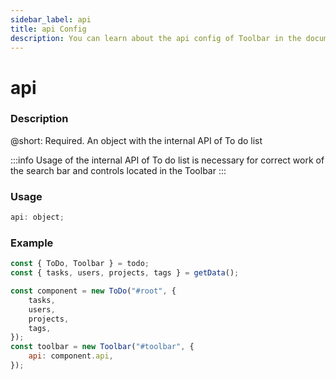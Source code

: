 ```yaml
---
sidebar_label: api
title: api Config
description: You can learn about the api config of Toolbar in the documentation of the DHTMLX JavaScript To Do List library. Browse developer guides and API reference, try out code examples and live demos, and download a free 30-day evaluation version of DHTMLX To Do List.
---
```


# api

### Description

@short: Required. An object with the internal API of To do list

:::info
Usage of the internal API of To do list is necessary for correct work of the search bar and controls located in the Toolbar
:::

### Usage

~~~js
api: object;
~~~

### Example

~~~js {11}
const { ToDo, Toolbar } = todo;
const { tasks, users, projects, tags } = getData();

const component = new ToDo("#root", {
    tasks,
    users,
    projects,
    tags,
});
const toolbar = new Toolbar("#toolbar", {
    api: component.api,
});
~~~